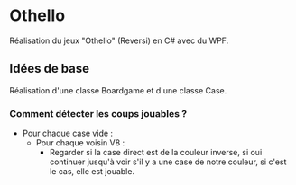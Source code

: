 # Othello
Réalisation du jeux "Othello" (Reversi) en C# avec du WPF.

## Idées de base
Réalisation d'une classe Boardgame et d'une classe Case.

### Comment détecter les coups jouables ?
* Pour chaque case vide :
  * Pour chaque voisin V8 :
    * Regarder si la case direct est de la couleur inverse, si oui continuer jusqu'à voir s'il y a une case de notre couleur, si c'est le cas, elle est jouable.
